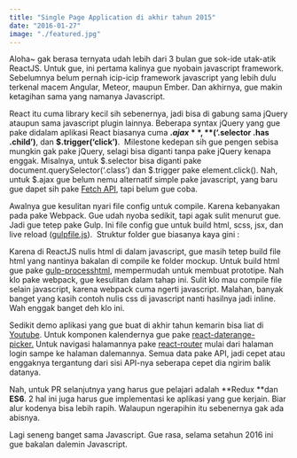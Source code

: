 ```yaml
---
title: "Single Page Application di akhir tahun 2015"
date: "2016-01-27"
image: "./featured.jpg"
---
```


Aloha~ gak berasa ternyata udah lebih dari 3 bulan gue sok-ide utak-atik ReactJS. Untuk gue, ini pertama kalinya gue nyobain javascript framework. Sebelumnya belum pernah icip-icip framework javascript yang lebih dulu terkenal macem Angular, Meteor, maupun Ember. Dan akhirnya, gue makin ketagihan sama yang namanya Javascript.

React itu cuma library kecil sih sebenernya, jadi bisa di gabung sama jQuery ataupun sama javascript plugin lainnya. Beberapa syntax jQuery yang gue pake didalam aplikasi React biasanya cuma **$.ajax**, **$(‘.selector .has .child’)**, dan **$.trigger(‘click’)**.  Milestone kedepan sih gue pengen sebisa mungkin gak pake jQuery, selagi bisa diganti tanpa pake jQuery kenapa enggak. Misalnya, untuk $.selector bisa diganti pake document.querySelector(‘.class’) dan $.trigger pake element.click(). Nah, untuk $.ajax gue belum nemu alternatif simple pake javascript, yang baru gue dapet sih pake [Fetch API](https://davidwalsh.name/fetch), tapi belum gue coba.

Awalnya gue kesulitan nyari file config untuk compile. Karena kebanyakan pada pake Webpack. Gue udah nyoba sedikit, tapi agak sulit menurut gue. Jadi gue tetep pake Gulp. Ini file config gue untuk build html, scss, jsx, dan live reload ([gulpfile.js](https://gist.github.com/preschian/d73b4e305227d523f5f6)).  Struktur folder gue biasanya kaya gini :

Karena di ReactJS nulis html di dalam javascript, gue masih tetep build file html yang nantinya bakalan di compile ke folder mockup. Untuk build html gue pake [gulp-processhtml](https://www.npmjs.com/package/gulp-processhtml), mempermudah untuk membuat prototipe. Nah klo pake webpack, gue kesulitan dalam tahap ini. Sulit klo mau compile file selain javascript, karena webpack cuma ngerti javascript. Malahan, banyak banget yang kasih contoh nulis css di javascript nanti hasilnya jadi inline. Wah enggak banget deh klo ini.

Sedikit demo aplikasi yang gue buat di akhir tahun kemarin bisa liat di [Youtube](https://www.youtube.com/watch?v=uD0V4jOvnmU). Untuk komponen kalendernya gue pake [react-daterange-picker.](https://www.npmjs.com/package/react-daterange-picker) Untuk navigasi halamannya pake [react-router](https://www.npmjs.com/package/react-router) mulai dari halaman login sampe ke halaman dalemannya. Semua data pake API, jadi cepet atau enggaknya tergantung dari sisi API-nya seberapa cepet dia ngirim balik datanya.

Nah, untuk PR selanjutnya yang harus gue pelajari adalah **Redux **dan **ES6**. 2 hal ini juga harus gue implementasi ke aplikasi yang gue kerjain. Biar alur kodenya bisa lebih rapih. Walaupun ngerapihin itu sebenernya gak ada abisnya.

Lagi seneng banget sama Javascript. Gue rasa, selama setahun 2016 ini gue bakalan dalemin Javascript.
